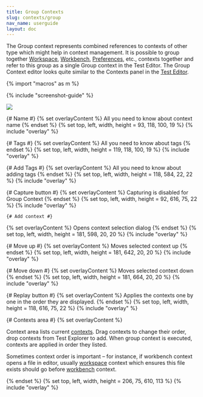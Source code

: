 ```yaml
---
title: Group Contexts
slug: contexts/group
nav_name: userguide
layout: doc
---
```


The Group context represents combined references to contexts of other type which might help in context management. 
It is possible to group together <a href = "{{site.url}}/documentation/userguide/contexts/workspace">Workspace</a>, <a href = "{{site.url}}/documentation/userguide/contexts/workbench">Workbench</a>, <a href = "{{site.url}}/documentation/userguide/contexts/preferences">Preferences</a>, etc., contexts together and refer to this group as 
a single Group context in the Test Editor. The Group Context editor looks quite similar to the Contexts panel in 
the <a href = "{{site.url}}/documentation/userguide/testeditor">Test Editor</a>.

{% import "macros" as m %}

{% include "screenshot-guide" %}

<div class="screenshot">
<img src="{{site.url}}/shared/img/screenshot-group-context-editor.png"></img>

{# Name #}
  {% set overlayContent %}
  All you need to know about context name
  {% endset %}
  {% set top, left, width, height = 93, 118, 100, 19 %}
  {% include "overlay" %}
  
  {# Tags #}
  {% set overlayContent %}
  All you need to know about tags
  {% endset %}
  {% set top, left, width, height = 119, 118, 100, 19 %}
  {% include "overlay" %}

  {# Add Tags #}
  {% set overlayContent %}
  All you need to know about adding tags
  {% endset %}
  {% set top, left, width, height = 118, 584, 22, 22 %}
  {% include "overlay" %}
  
  {# Capture button  #}
  {% set overlayContent %}
  Capturing is disabled for Group Context
  {% endset %}
  {% set top, left, width, height = 92, 616, 75, 22 %}
  {% include "overlay" %}

	{# Add context #}
  {% set overlayContent %}
  Opens context selection dialog
  {% endset %}
  {% set top, left, width, height = 181, 598, 20, 20 %}
  {% include "overlay" %}
  
  {# Move up #}
  {% set overlayContent %}
  Moves selected context up
  {% endset %}
  {% set top, left, width, height = 181, 642, 20, 20 %}
  {% include "overlay" %}

  {# Move down #}
  {% set overlayContent %}
  Moves selected context down
  {% endset %}
  {% set top, left, width, height = 181, 664, 20, 20 %}
  {% include "overlay" %}
  
  {# Replay button  #}
  {% set overlayContent %}
  Applies the contexts one by one in the order they are displayed. 
  {% endset %}
  {% set top, left, width, height = 118, 616, 75, 22 %}
  {% include "overlay" %}
  
  {# Contexts area #}
  {% set overlayContent %}
  <p>Context area lists current <a href="{{site.url}}/documentation/userguide/contexts/">contexts</a>. Drag contexts to change their order, drop contexts from Test Explorer to add. When group context is executed, contexts are applied in order they listed.</p>

  <p>Sometimes context order is important &ndash; for instance, if workbench context opens a file in editor, usually <a href="{{site.url}}/documentation/userguide/contexts/workspace">workspace</a> context which ensures this file exists should go before <a href="{{site.url}}/documentation/userguide/contexts/workbench">workbench</a> context.</p>
  {% endset %}
  {% set top, left, width, height = 206, 75, 610, 113 %}
  {% include "overlay" %}
  
  

</div>
